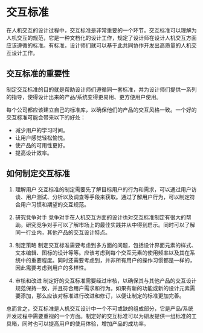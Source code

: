 # 交互标准
在人机交互的设计过程中，交互标准是非常重要的一个环节。交互标准可以理解为人机交互的规范，它是一种文档化的设计工作，规定了设计师在设计人机交互方面应该遵循的标准。有标准，设计师们就可以基于此共同协作开发出高质量的人机交互设计工作。

## 交互标准的重要性
制定交互标准的目的就是帮助设计师们遵循同一套标准，并为设计师们提供一系列的指导，使得设计出来的产品/系统变得更易用、更方便用户使用。

每个公司都应该建立自己的标准库，以确保他们的产品的交互风格一致。一个好的交互标准可能会带来以下的好处：

* 减少用户的学习时间。
* 让用户感觉轻松愉悦。
* 使产品的可用性更好。
* 提高设计效率。

## 如何制定交互标准
1. 理解用户
交互标准的制定需要先了解目标用户的行为和需求，可以通过用户访谈、用户测试、分析以及调查等手段来获取。通过了解用户行为，可以制定符合用户习惯和期望的交互规范。

2. 研究竞争对手
竞争对手在人机交互方面的设计也对交互标准制定有很大的帮助。研究竞争对手可以了解市场上的最佳实践并从中得到启示。同时可以了解同一行业内，其他产品的交互设计特点。

3. 制定策略
制定交互标准需要考虑到多方面的问题，包括设计界面元素的样式、文本编辑、图标的设计等等。应该考虑到每个交互元素的使用频率以及其在系统中的重要程度。同时还需要考虑到，并非所有用户的操作习惯都是一样的，因此需要考虑到用户的多样性。

4. 审核和改进
制定好的交互标准需要经过审核，以确保其与其他产品的交互设计规范保持一致，并且符合用户需求和行为。如果有新的功能或新的设计元素需要添加，那么应该对标准进行改进和修订，以便让制定的标准更加完善。

总而言之，交互标准是人机交互设计中一个不可或缺的组成部分，它是产品/系统开发过程中需要重视的一个方面。制定好的交互标准可以为研发提供一组标准的工具箱，同时也可以提高用户的使用体验，增加产品的成功率。